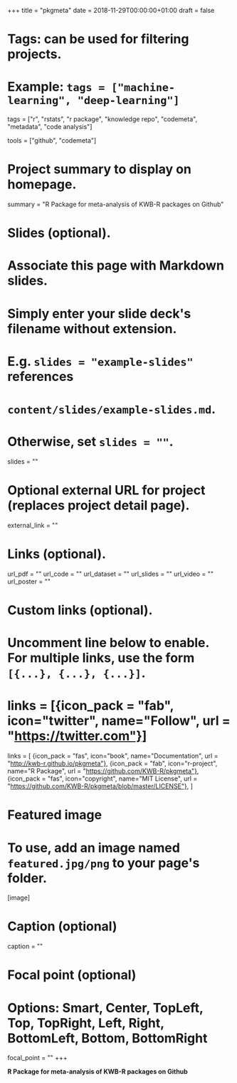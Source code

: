 +++
title = "pkgmeta"
date = 2018-11-29T00:00:00+01:00
draft = false

# Tags: can be used for filtering projects.
# Example: `tags = ["machine-learning", "deep-learning"]`
tags = ["r", "rstats", "r package", "knowledge repo", "codemeta", "metadata", "code analysis"]

tools = ["github", "codemeta"]

# Project summary to display on homepage.
summary = "R Package for meta-analysis of KWB-R packages on Github"

# Slides (optional).
#   Associate this page with Markdown slides.
#   Simply enter your slide deck's filename without extension.
#   E.g. `slides = "example-slides"` references 
#   `content/slides/example-slides.md`.
#   Otherwise, set `slides = ""`.
slides = ""

# Optional external URL for project (replaces project detail page).
external_link = ""

# Links (optional).
url_pdf = ""
url_code = ""
url_dataset = ""
url_slides = ""
url_video = ""
url_poster = ""

# Custom links (optional).
#   Uncomment line below to enable. For multiple links, use the form `[{...}, {...}, {...}]`.
# links = [{icon_pack = "fab", icon="twitter", name="Follow", url = "https://twitter.com"}]
links = [
{icon_pack = "fas", icon="book", name="Documentation", url = "http://kwb-r.github.io/pkgmeta"},
{icon_pack = "fab", icon="r-project", name="R Package", url = "https://github.com/KWB-R/pkgmeta"}, 
{icon_pack = "fas", icon="copyright", name="MIT License", url = "https://github.com/KWB-R/pkgmeta/blob/master/LICENSE"},
]

# Featured image
# To use, add an image named `featured.jpg/png` to your page's folder. 
[image]
  # Caption (optional)
  caption = ""

  # Focal point (optional)
  # Options: Smart, Center, TopLeft, Top, TopRight, Left, Right, BottomLeft, Bottom, BottomRight
  focal_point = ""
+++

**R Package for meta-analysis of KWB-R packages on Github**
